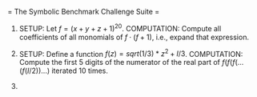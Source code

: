 = The Symbolic Benchmark Challenge Suite =

 1. SETUP: Let $f = (x+y+z+1)^20$.   COMPUTATION: Compute all coefficients of all monomials of $f\cdot (f+1)$, i.e., expand that expression.  

 1. SETUP: Define a function $f(z) = sqrt(1/3)*z^2 + I/3$.  COMPUTATION: Compute the first 5 digits of the numerator of the real part of $f(f(f(...(f(I/2))...)$ iterated $10$ times. 

 2. 
